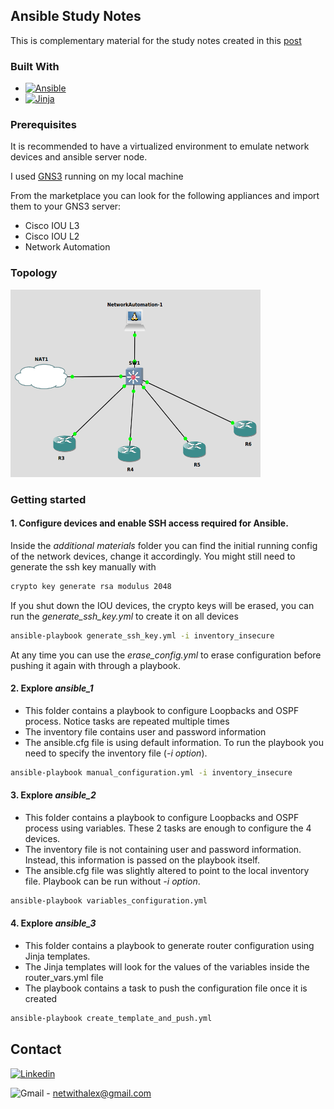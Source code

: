 ## Ansible Study Notes

This is complementary material for the study notes created in this <a href="www.netwhithalex.blog"> post </a>

### Built With

* [![Ansible][Ansible.io]][Ansible-url]
* [![Jinja][Jinja.io]][Jinja-url]

### Prerequisites

It is recommended to have a virtualized environment to emulate network devices and ansible server node.  

I used [GNS3](https://www.gns3.com/) running on my local machine

From the marketplace you can look for the following appliances and import them to your GNS3 server:
* Cisco IOU L3
* Cisco IOU L2
* Network Automation

### Topology

<img src="images/Ans-topo.png" alt="Topology" width="400" height="300">

### Getting started

#### 1. Configure devices and enable SSH access required for Ansible. 
   Inside the _additional materials_ folder you can find the initial running config of the network devices, change it accordingly. You might still need to    generate the ssh key manually with 
   ```sh
   crypto key generate rsa modulus 2048
   ```
   If you shut down the IOU devices, the crypto keys will be erased, you can run the  _generate_ssh_key.yml_  to create it on all devices 
   ```sh
   ansible-playbook generate_ssh_key.yml -i inventory_insecure
   ```
   At any time you can use the _erase_config.yml_ to erase configuration before pushing it again with through a playbook. 

#### 2. Explore _ansible_1_
   * This folder contains a playbook to configure Loopbacks and OSPF process. Notice tasks are repeated multiple times
   * The inventory file contains user and password information
   * The ansible.cfg file is using default information. To run the playbook you need to specify the inventory file (_-i option_).
   ```sh 
   ansible-playbook manual_configuration.yml -i inventory_insecure
   ```
  
#### 3. Explore _ansible_2_
   * This folder contains a playbook to configure Loopbacks and OSPF process using variables. These 2 tasks are enough to configure the 4 devices. 
   * The inventory file is not containing user and password information. Instead, this information is passed on the playbook itself.  
   * The ansible.cfg file was slightly altered to point to the local inventory file. Playbook can be run without _-i option_. 
   ```sh
   ansible-playbook variables_configuration.yml
   ```

#### 4. Explore _ansible_3_
   * This folder contains a playbook to generate router configuration using Jinja templates. 
   * The Jinja templates will look for the values of the variables inside the router_vars.yml file 
   * The playbook contains a task to push the configuration file once it is created
   ```sh
   ansible-playbook create_template_and_push.yml
   ```

<!-- CONTACT -->
## Contact

[![Linkedin][linkedin-shield]][linkedin-url]

![Gmail][gmail-shield] - netwithalex@gmail.com



<!-- MARKDOWN LINKS & IMAGES -->
<!-- https://www.markdownguide.org/basic-syntax/#reference-style-links -->

[Ansible.io]: https://img.shields.io/badge/Ansible-000000?style=for-the-badge&logo=ansible
[Ansible-url]: https://www.ansible.com/
[Jinja.io]: https://img.shields.io/badge/Jinja-B41717?style=for-the-badge&logo=jinja
[Jinja-url]: https://jinja.palletsprojects.com/en/3.1.x/templates/
[linkedin-shield]: https://img.shields.io/badge/Linkedin-0A66C2?style=for-the-badge&logo=linkedin
[linkedin-url]: https://www.linkedin.com/in/alejandro-ruiz-s-6080a413b
[gmail-shield]: https://img.shields.io/badge/Gmail-FFFFFF?style=for-the-badge&logo=Gmail
[gmail-url]: netwithalex@gmail.com
